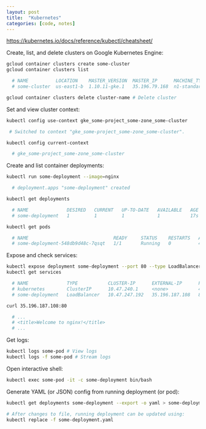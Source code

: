 ```yaml
---
layout: post
title:  "Kubernetes"
categories: [code, notes]
---
```


https://kubernetes.io/docs/reference/kubectl/cheatsheet/

Create, list, and delete clusters on Google Kubernetes Engine:

```bash
gcloud container clusters create some-cluster
gcloud container clusters list

  # NAME          LOCATION    MASTER_VERSION  MASTER_IP      MACHINE_TYPE   NODE_VERSION   NUM_NODES  STATUS
  # some-cluster  us-east1-b  1.10.11-gke.1   35.196.79.168  n1-standard-1  1.10.11-gke.1  3          RUNNING

gcloud container clusters delete cluster-name # Delete cluster
```

Set and view cluster context:

```bash
kubectl config use-context gke_some-project_some-zone_some-cluster

 # Switched to context "gke_some-project_some-zone_some-cluster".

kubectl config current-context

  # gke_some-project_some-zone_some-cluster
```

Create and list container deployments:

```bash
kubectl run some-deployment --image=nginx

  # deployment.apps "some-deployment" created

kubectl get deployments

  # NAME              DESIRED   CURRENT   UP-TO-DATE   AVAILABLE   AGE
  # some-deployment   1         1         1            1           17s

kubectl get pods

  # NAME                               READY     STATUS    RESTARTS   AGE
  # some-deployment-548db9d48c-7qsqt   1/1       Running   0          41s
```

Expose and check services:

```bash
kubectl expose deployment some-deployment --port 80 --type LoadBalancer
kubectl get services

  # NAME              TYPE           CLUSTER-IP      EXTERNAL-IP      PORT(S)        AGE
  # kubernetes        ClusterIP      10.47.240.1     <none>           443/TCP        48m
  # some-deployment   LoadBalancer   10.47.247.192   35.196.187.108   80:30248/TCP   1m

curl 35.196.187.108:80

  # ...
  # <title>Welcome to nginx!</title>
  # ...
```

Get logs:

```bash
kubectl logs some-pod # View logs
kubectl logs -f some-pod # Stream logs
```

Open interactive shell:

```bash
kubectl exec some-pod -it -c some-deployment bin/bash
```

Generate YAML (or JSON) config from running deployment (or pod):

```bash
kubectl get deployments some-deployment --export -o yaml > some-deployment.yaml

# After changes to file, running deployment can be updated using:
kubectl replace -f some-deployment.yaml

```
